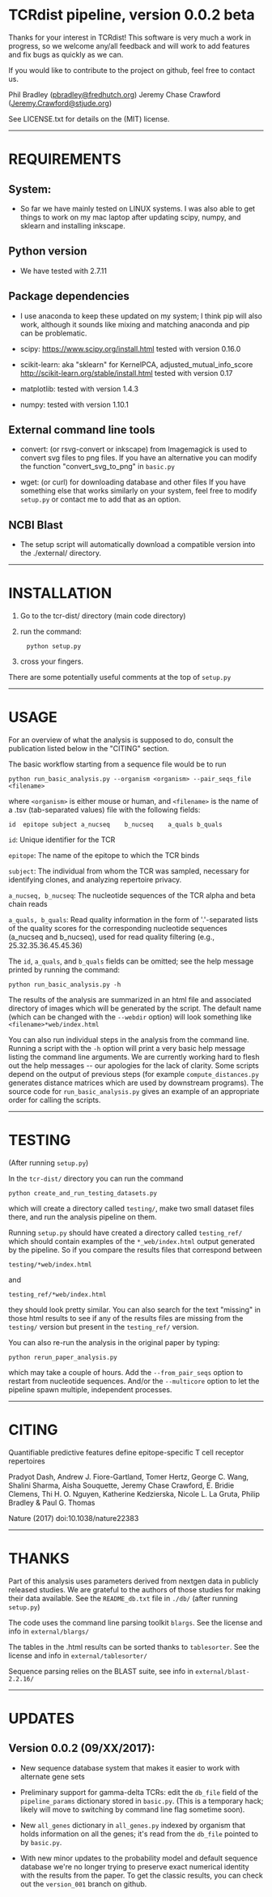 # TCRdist pipeline, version 0.0.2 beta

Thanks for your interest in TCRdist! This software is very much a
work in progress, so we welcome any/all feedback and will work to
add features and fix bugs as quickly as we can.

If you would like to contribute to the project on github, feel free
to contact us.

Phil Bradley (pbradley@fredhutch.org)
Jeremy Chase Crawford (Jeremy.Crawford@stjude.org)

See LICENSE.txt for details on the (MIT) license.

---
# REQUIREMENTS

## System:

 - So far we have mainly tested on LINUX systems. I was also able to get things to work on my mac laptop after updating scipy, numpy, and sklearn and installing inkscape.

## Python version
 - We have tested with 2.7.11

## Package dependencies

 - I use anaconda to keep these updated on my system; I think pip will also work, although it sounds like mixing and matching anaconda and pip can be problematic.

 - scipy:
 	https://www.scipy.org/install.html
	tested with version 0.16.0
				
 - scikit-learn:
   aka "sklearn" for KernelPCA, adjusted_mutual_info_score
	 http://scikit-learn.org/stable/install.html
	 tested with version 0.17
				
 - matplotlib:
 	 tested with version 1.4.3
				
 - numpy:
 	 tested with version 1.10.1


## External command line tools

 - convert: (or rsvg-convert or inkscape)
 	 from Imagemagick is used to convert svg files to png files. If you have an alternative you can modify the function "convert_svg_to_png" in `basic.py`

 - wget: (or curl)
 	 for downloading database and other files
	 If you have something else that works similarly on your system, feel free to modify `setup.py` or contact me to add that as an option.
				
## NCBI Blast
 - The setup script will automatically download a compatible version into the ./external/ directory.


---
# INSTALLATION

1) Go to the tcr-dist/ directory (main code directory)

2) run the command:
```
	 python setup.py
```

3) cross your fingers.

There are some potentially useful comments at the top of `setup.py`

---
# USAGE

For an overview of what the analysis is supposed to do, consult the publication listed below in the "CITING" section.

The basic workflow starting from a sequence file would be to run
```
python run_basic_analysis.py --organism <organism> --pair_seqs_file <filename>
```
where `<organism>` is either mouse or human, and `<filename>` is the name of a .tsv (tab-separated values) file with the following fields:
```
id	epitope	subject	a_nucseq	b_nucseq	a_quals	b_quals
```

`id`: Unique identifier for the TCR

`epitope`: The name of the epitope to which the TCR binds

`subject`: The individual from whom the TCR was sampled, necessary for identifying clones, and analyzing repertoire privacy.

`a_nucseq, b_nucseq`: The nucleotide sequences of the TCR alpha and beta chain reads

`a_quals, b_quals`: Read quality information in the form of '.'-separated lists of the quality scores for the corresponding nucleotide sequences (a_nucseq and b_nucseq), used for read quality filtering (e.g., 25.32.35.36.45.45.36)

The `id`, `a_quals`, and `b_quals` fields can be omitted; see the help message printed by running the command:
```
python run_basic_analysis.py -h
```

The results of the analysis are summarized in an html file and associated directory of images which will be generated by the script. The default name (which can be changed with the `--webdir` option) will look something like `<filename>*web/index.html`

You can also run individual steps in the analysis from the command line. Running a script with the `-h` option will print a very basic help message listing the command line arguments. We are currently working hard to flesh out the help messages -- our apologies for the lack of clarity. Some scripts depend on the output of previous steps (for example `compute_distances.py` generates distance matrices which are used by downstream programs). The source code for `run_basic_analysis.py` gives an example of an appropriate order for calling the scripts.


---
# TESTING

(After running `setup.py`)

In the `tcr-dist/` directory you can run the command
```
python create_and_run_testing_datasets.py
```

which will create a directory called `testing/`, make two small dataset files there, and run the analysis pipeline on them.

Running `setup.py` should have created a directory called `testing_ref/` which should contain examples of the `*_web/index.html` output generated by the pipeline. So if you compare the results files that correspond between
```
testing/*web/index.html
```
and
```
testing_ref/*web/index.html
```

they should look pretty similar. You can also search for the text "missing" in those html results to see if any of the results files are missing from the `testing/` version but present in the `testing_ref/` version.


You can also re-run the analysis in the original paper by typing:
```
python rerun_paper_analysis.py
```
which may take a couple of hours. Add the `--from_pair_seqs` option to restart from nucleotide sequences. And/or the `--multicore` option to let the pipeline spawn multiple, independent processes.


---
# CITING

Quantifiable predictive features define epitope-specific T cell receptor repertoires

Pradyot Dash, Andrew J. Fiore-Gartland, Tomer Hertz, George C. Wang, Shalini Sharma, Aisha Souquette, Jeremy Chase Crawford, E. Bridie Clemens, Thi H. O. Nguyen, Katherine Kedzierska, Nicole L. La Gruta, Philip Bradley & Paul G. Thomas

Nature (2017) doi:10.1038/nature22383

---
# THANKS

Part of this analysis uses parameters derived from nextgen data in publicly released studies. We are grateful to the authors of those studies for making their data available. See the `README_db.txt` file in `./db/` (after running `setup.py`)

The code uses the command line parsing toolkit `blargs`. See the license and info in `external/blargs/`

The tables in the .html results can be sorted thanks to `tablesorter`. See the license and info in `external/tablesorter/`

Sequence parsing relies on the BLAST suite, see info in `external/blast-2.2.16/`

---
# UPDATES

## Version 0.0.2 (09/XX/2017):

- New sequence database system that makes it easier to work with alternate gene sets

- Preliminary support for gamma-delta TCRs: edit the `db_file` field of the `pipeline_params` dictionary
stored in `basic.py`. (This is a temporary hack; likely will move to switching by command line flag sometime soon).

- New `all_genes` dictionary in `all_genes.py` indexed by organism that holds information on all the genes; it's
read from the `db_file` pointed to by `basic.py`.

- With new minor updates to the probability model and default sequence database we're no longer trying to preserve
exact numerical identity with the results from the paper. To get the classic results, you can check out the
`version_001` branch on github.
